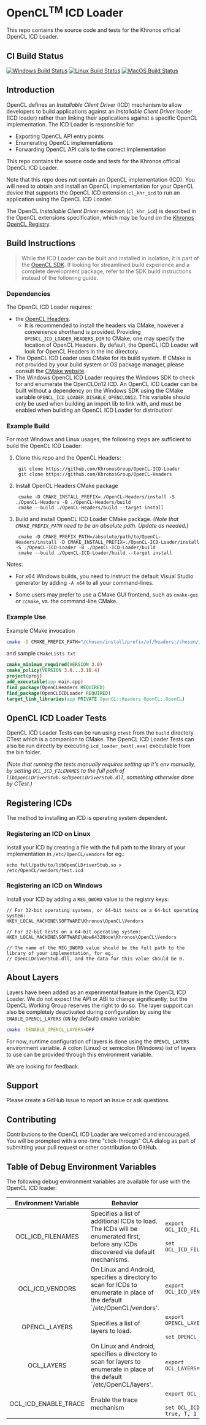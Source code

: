# OpenCL<sup>TM</sup> ICD Loader

This repo contains the source code and tests for the Khronos official OpenCL ICD Loader.

## CI Build Status

[![Windows Build Status](https://github.com/KhronosGroup/OpenCL-ICD-Loader/workflows/Windows/badge.svg)](https://github.com/KhronosGroup/OpenCL-ICD-Loader/actions?query=workflow%3AWindows)
[![Linux Build Status](https://github.com/KhronosGroup/OpenCL-ICD-Loader/workflows/Linux/badge.svg)](https://github.com/KhronosGroup/OpenCL-ICD-Loader/actions?query=workflow%3ALinux)
[![MacOS Build Status](https://github.com/KhronosGroup/OpenCL-ICD-Loader/workflows/MacOS/badge.svg)](https://github.com/KhronosGroup/OpenCL-ICD-Loader/actions?query=workflow%3AMacOS)

## Introduction

OpenCL defines an *Installable Client Driver* (ICD) mechanism to allow developers to build applications against an *Installable Client Driver* loader (ICD loader) rather than linking their applications against a specific OpenCL implementation.
The ICD Loader is responsible for:

* Exporting OpenCL API entry points
* Enumerating OpenCL implementations
* Forwarding OpenCL API calls to the correct implementation

This repo contains the source code and tests for the Khronos official OpenCL ICD Loader.

Note that this repo does not contain an OpenCL implementation (ICD).
You will need to obtain and install an OpenCL implementation for your OpenCL device that supports the OpenCL ICD extension `cl_khr_icd` to run an application using the OpenCL ICD Loader.

The OpenCL *Installable Client Driver* extension (`cl_khr_icd`) is described in the OpenCL extensions specification, which may be found on the [Khronos OpenCL Registry](https://www.khronos.org/registry/OpenCL/).

## Build Instructions

> While the ICD Loader can be built and installed in isolation, it is part of the [OpenCL SDK](https://github.com/KhronosGroup/OpenCL-SDK). If looking for streamlined build experience and a complete development package, refer to the SDK build instructions instead of the following guide.

### Dependencies

The OpenCL ICD Loader requires:
- the [OpenCL Headers](https://github.com/KhronosGroup/OpenCL-Headers/).
  - It is recommended to install the headers via CMake, however a convenience shorthand is provided. Providing `OPENCL_ICD_LOADER_HEADERS_DIR` to CMake, one may specify the location of OpenCL Headers. By default, the OpenCL ICD Loader will look for OpenCL Headers in the inc directory.
- The OpenCL ICD Loader uses CMake for its build system.
If CMake is not provided by your build system or OS package manager, please consult the [CMake website](https://cmake.org).
- The Windows OpenCL ICD Loader requires the Windows SDK to check for and enumerate the OpenCLOn12 ICD.
An OpenCL ICD Loader can be built without a dependency on the Windows SDK using the CMake variable `OPENCL_ICD_LOADER_DISABLE_OPENCLON12`.
This variable should only be used when building an import lib to link with, and must be enabled when building an OpenCL ICD Loader for distribution!

### Example Build

For most Windows and Linux usages, the following steps are sufficient to build the OpenCL ICD Loader:

1. Clone this repo and the OpenCL Headers:

        git clone https://github.com/KhronosGroup/OpenCL-ICD-Loader
        git clone https://github.com/KhronosGroup/OpenCL-Headers

1. Install OpenCL Headers CMake package

        cmake -D CMAKE_INSTALL_PREFIX=./OpenCL-Headers/install -S ./OpenCL-Headers -B ./OpenCL-Headers/build 
        cmake --build ./OpenCL-Headers/build --target install

1. Build and install OpenCL ICD Loader CMake package. _(Note that `CMAKE_PREFIX_PATH` need to be an absolute path. Update as needed.)_

        cmake -D CMAKE_PREFIX_PATH=/absolute/path/to/OpenCL-Headers/install -D CMAKE_INSTALL_PREFIX=./OpenCL-ICD-Loader/install -S ./OpenCL-ICD-Loader -B ./OpenCL-ICD-Loader/build 
        cmake --build ./OpenCL-ICD-Loader/build --target install

Notes:

* For x64 Windows builds, you need to instruct the default Visual Studio generator by adding `-A x64` to all your command-lines.

* Some users may prefer to use a CMake GUI frontend, such as `cmake-gui` or `ccmake`, vs. the command-line CMake.

### Example Use

Example CMake invocation

```bash
cmake -D CMAKE_PREFIX_PATH="/chosen/install/prefix/of/headers;/chosen/install/prefix/of/loader" /path/to/opencl/app
```

and sample `CMakeLists.txt`

```cmake
cmake_minimum_required(VERSION 3.0)
cmake_policy(VERSION 3.0...3.18.4)
project(proj)
add_executable(app main.cpp)
find_package(OpenCLHeaders REQUIRED)
find_package(OpenCLICDLoader REQUIRED)
target_link_libraries(app PRIVATE OpenCL::Headers OpenCL::OpenCL)
```

## OpenCL ICD Loader Tests

OpenCL ICD Loader Tests can be run using `ctest` from the `build` directory. CTest which is a companion to CMake. The OpenCL ICD Loader Tests can also be run directly by executing `icd_loader_test[.exe]` executable from the bin folder.

_(Note that running the tests manually requires setting up it's env manually, by setting `OCL_ICD_FILENAMES` to the full path of `libOpenCLDriverStub.so`/`OpenCLDriverStub.dll`, something otherwise done by CTest.)_

## Registering ICDs

The method to installing an ICD is operating system dependent.

### Registering an ICD on Linux

Install your ICD by creating a file with the full path to the library of your implementation in `/etc/OpenCL/vendors` for eg.:

    echo full/path/to/libOpenCLDriverStub.so > /etc/OpenCL/vendors/test.icd

### Registering an ICD on Windows

Install your ICD by adding a `REG_DWORD` value to the registry keys:

    // For 32-bit operating systems, or 64-bit tests on a 64-bit operating system:
    HKEY_LOCAL_MACHINE\SOFTWARE\Khronos\OpenCL\Vendors
    
    // For 32-bit tests on a 64-bit operating system:
    HKEY_LOCAL_MACHINE\SOFTWARE\Wow6432Node\Khronos\OpenCL\Vendors

    // The name of the REG_DWORD value should be the full path to the library of your implementation, for eg.
    // OpenCLDriverStub.dll, and the data for this value should be 0.

## About Layers

Layers have been added as an experimental feature in the OpenCL ICD Loader. We do not
expect the API or ABI to change significantly, but the OpenCL Working Group reserves
the right to do so. The layer support can also be completely deactivated during
configuration by using the `ENABLE_OPENCL_LAYERS` (`ON` by default) cmake variable:

```bash
cmake -DENABLE_OPENCL_LAYERS=OFF
```

For now, runtime configuration of layers is done using the `OPENCL_LAYERS` environment
variable. A colon (Linux) or semicolon (Windows) list of layers to use can be provided
through this environment variable.

We are looking for feedback.

## Support

Please create a GitHub issue to report an issue or ask questions.

## Contributing

Contributions to the OpenCL ICD Loader are welcomed and encouraged.
You will be prompted with a one-time "click-through" CLA dialog as part of submitting your pull request or other contribution to GitHub.

## Table of Debug Environment Variables

The following debug environment variables are available for use with the OpenCL ICD loader:

| Environment Variable              | Behavior            |  Example Format      |
|:---------------------------------:|---------------------|----------------------|
| OCL_ICD_FILENAMES                 | Specifies a list of additional ICDs to load.  The ICDs will be enumerated first, before any ICDs discovered via default mechanisms. | `export OCL_ICD_FILENAMES=libVendorA.so:libVendorB.so`<br/><br/>`set OCL_ICD_FILENAMES=vendor_a.dll;vendor_b.dll` |
| OCL_ICD_VENDORS                   | On Linux and Android, specifies a directory to scan for ICDs to enumerate in place of the default `/etc/OpenCL/vendors'. |  `export OCL_ICD_VENDORS=/my/local/icd/search/path` |
| OPENCL_LAYERS                     | Specifies a list of layers to load. |  `export OPENCL_LAYERS=libLayerA.so:libLayerB.so`<br/><br/>`set OPENCL_LAYERS=libLayerA.dll;libLayerB.dll` |
| OCL_LAYERS                        | On Linux and Android, specifies a directory to scan for layers to enumerate in place of the default `/etc/OpenCL/layers'. | `export OCL_LAYERS=/my/local/layers/search/path` |
| OCL_ICD_ENABLE_TRACE              | Enable the trace mechanism          |  `export OCL_ICD_ENABLE_TRACE=True`<br/><br/>`set OCL_ICD_ENABLE_TRACE=True`<br/>`true, T, 1 can also be used here.`  |
